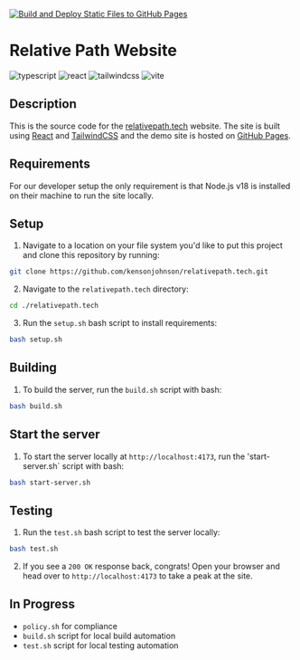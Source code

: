 [![Build and Deploy Static Files to GitHub Pages](https://github.com/kensonjohnson/relativepath.tech/actions/workflows/deploy-to-github-pages.yml/badge.svg)](https://github.com/kensonjohnson/relativepath.tech/actions/workflows/deploy-to-github-pages.yml)

# Relative Path Website

![typescript]
![react]
![tailwindcss]
![vite]

## Description

This is the source code for the [relativepath.tech](https://relativepath.tech) website. The site is built using [React](https://reactjs.org/) and [TailwindCSS](https://tailwindcss.com/) and the demo site is hosted on [GitHub Pages](https://pages.github.com/).

## Requirements

For our developer setup the only requirement is that Node.js v18 is installed on their machine to run the site locally.

## Setup

1. Navigate to a location on your file system you'd like to put this project and clone this repository by running:

```bash
git clone https://github.com/kensonjohnson/relativepath.tech.git
```

2. Navigate to the `relativepath.tech` directory:

```bash
cd ./relativepath.tech
```

3. Run the `setup.sh` bash script to install requirements:

```bash
bash setup.sh
```

## Building

1. To build the server, run the `build.sh` script with bash:

```bash
bash build.sh
```

## Start the server

1. To start the server locally at `http://localhost:4173`, run the 'start-server.sh` script with bash:

```bash
bash start-server.sh
```

## Testing

1. Run the `test.sh` bash script to test the server locally:

```bash
bash test.sh
```

2. If you see a `200 OK` response back, congrats! Open your browser and head over to `http://localhost:4173` to take a peak at the site.

## In Progress

- `policy.sh` for compliance
- `build.sh` script for local build automation
- `test.sh` script for local testing automation

<!-- MARKDOWN LINKS & IMAGES -->
<!-- https://www.markdownguide.org/basic-syntax/#reference-style-links -->

[typescript]: https://img.shields.io/badge/Typescript-20232A?style=for-the-badge&logo=typescript
[react]: https://img.shields.io/badge/React-20232A?style=for-the-badge&logo=react
[tailwindcss]: https://img.shields.io/badge/TailwindCSS-20232A?style=for-the-badge&logo=tailwind-css
[vite]: https://img.shields.io/badge/Vite-20232A?style=for-the-badge&logo=vite
